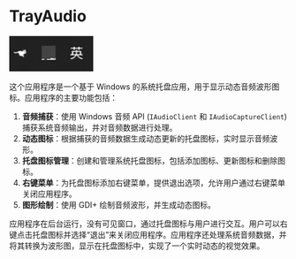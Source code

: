 # TrayAudio

![功能介绍](video.gif)

这个应用程序是一个基于 Windows 的系统托盘应用，用于显示动态音频波形图标。应用程序的主要功能包括：

1. **音频捕获**：使用 Windows 音频 API (`IAudioClient` 和 `IAudioCaptureClient`) 捕获系统音频输出，并对音频数据进行处理。
2. **动态图标**：根据捕获的音频数据生成动态更新的托盘图标，实时显示音频波形。
3. **托盘图标管理**：创建和管理系统托盘图标，包括添加图标、更新图标和删除图标。
4. **右键菜单**：为托盘图标添加右键菜单，提供退出选项，允许用户通过右键菜单关闭应用程序。
5. **图形绘制**：使用 GDI+ 绘制音频波形，并生成动态图标。

应用程序在后台运行，没有可见窗口，通过托盘图标与用户进行交互。用户可以右键点击托盘图标并选择“退出”来关闭应用程序。应用程序还处理系统音频数据，并将其转换为波形图，显示在托盘图标中，实现了一个实时动态的视觉效果。
